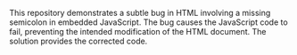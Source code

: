 This repository demonstrates a subtle bug in HTML involving a missing semicolon in embedded JavaScript. The bug causes the JavaScript code to fail, preventing the intended modification of the HTML document. The solution provides the corrected code.